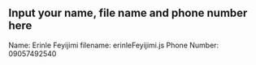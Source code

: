 ## Input your name, file name and phone number here

Name: Erinle Feyijimi
filename: erinleFeyijimi.js
Phone Number: 09057492540
